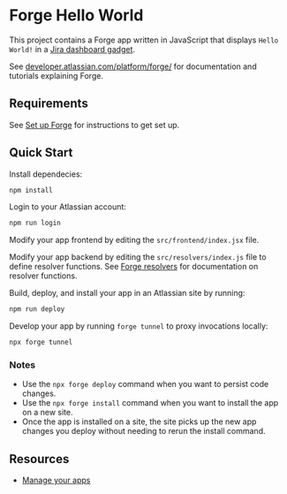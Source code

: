 # Forge Hello World

This project contains a Forge app written in JavaScript that displays `Hello World!` in a [Jira dashboard gadget](https://developer.atlassian.com/platform/forge/manifest-reference/modules/jira-dashboard-gadget/).

See [developer.atlassian.com/platform/forge/](https://developer.atlassian.com/platform/forge) for documentation and tutorials explaining Forge.

## Requirements

See [Set up Forge](https://developer.atlassian.com/platform/forge/set-up-forge/) for instructions to get set up.

## Quick Start

Install dependecies:

```sh
npm install
```

Login to your Atlassian account:

```sh
npm run login
```

Modify your app frontend by editing the `src/frontend/index.jsx` file.

Modify your app backend by editing the `src/resolvers/index.js` file to define resolver functions. See [Forge resolvers](https://developer.atlassian.com/platform/forge/runtime-reference/custom-ui-resolver/) for documentation on resolver functions.

Build, deploy, and install your app in an Atlassian site by running:

```sh
npm run deploy
```

Develop your app by running `forge tunnel` to proxy invocations locally:

```sh
npx forge tunnel
```

### Notes

- Use the `npx forge deploy` command when you want to persist code changes.
- Use the `npx forge install` command when you want to install the app on a new site.
- Once the app is installed on a site, the site picks up the new app changes you deploy without needing to rerun the install command.

## Resources

- [Manage your apps](https://developer.atlassian.com/platform/forge/manage-your-apps/)
